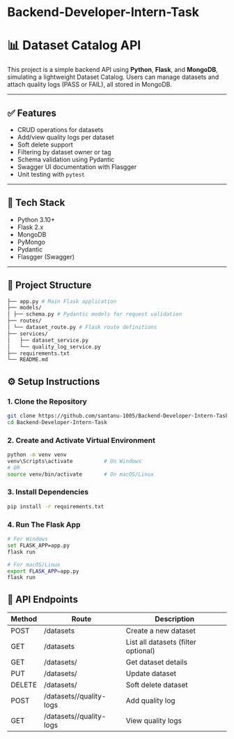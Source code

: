 # Backend-Developer-Intern-Task

# 📊 Dataset Catalog API

This project is a simple backend API using **Python**, **Flask**, and **MongoDB**, simulating a lightweight Dataset Catalog. Users can manage datasets and attach quality logs (PASS or FAIL), all stored in MongoDB.

---

## ✅ Features

- CRUD operations for datasets
- Add/view quality logs per dataset
- Soft delete support
- Filtering by dataset owner or tag
- Schema validation using Pydantic
- Swagger UI documentation with Flasgger
- Unit testing with `pytest`

---

## 🧰 Tech Stack

- Python 3.10+
- Flask 2.x
- MongoDB
- PyMongo
- Pydantic
- Flasgger (Swagger)

---

## 📁 Project Structure
```bash
├── app.py # Main Flask application
├── models/
│ ├── schema.py # Pydantic models for request validation
├── routes/
│ └── dataset_route.py # Flask route definitions
├── services/
│   ├── dataset_service.py
│   └── quality_log_service.py
├── requirements.txt
└── README.md
```
## ⚙️ Setup Instructions

### 1. Clone the Repository

```bash
git clone https://github.com/santanu-1005/Backend-Developer-Intern-Task.git
cd Backend-Developer-Intern-Task
```
### 2. Create and Activate Virtual Environment
```bash
python -m venv venv
venv\Scripts\activate          # On Windows
# OR
source venv/bin/activate       # On macOS/Linux
```

### 3. Install Dependencies
```bash
pip install -r requirements.txt
```

### 4. Run The Flask App
```bash
# For Windows
set FLASK_APP=app.py
flask run

# For macOS/Linux
export FLASK_APP=app.py
flask run
```
## 📌 API Endpoints

| Method | Route                         | Description                         |
|--------|-------------------------------|-------------------------------------|
| POST   | /datasets                     | Create a new dataset                |
| GET    | /datasets                     | List all datasets (filter optional) |
| GET    | /datasets/<id>                | Get dataset details                 |
| PUT    | /datasets/<id>                | Update dataset                      |
| DELETE | /datasets/<id>                | Soft delete dataset                 |
| POST   | /datasets/<id>/quality-logs   | Add quality log                     |
| GET    | /datasets/<id>/quality-logs   | View quality logs                   |

